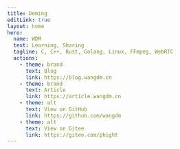 ```yaml
---
title: Deming
editLink: true
layout: home
hero:
  name: WDM
  text: Learning, Sharing
  tagline: C, C++, Rust, Golang, Linux, FFmpeg, WebRTC
  actions:
    - theme: brand
      text: Blog
      link: https://blog.wangdm.cn
    - theme: brand
      text: Article
      link: https://article.wangdm.cn
    - theme: alt
      text: View on GitHub
      link: https://github.com/wangdm
    - theme: alt
      text: View on Gitee
      link: https://gitee.com/phight
---
```

